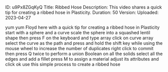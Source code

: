 ID: u9Px8ZGqKyQ
Title: Ribbed Hose
Description: This video shares a quick tip for creating a ribbed hose in Plasticity.
Duration: 50
Version: 
Uploaded: 2023-04-27

yum yum Floyd here with a quick tip for
creating a ribbed hose in Plasticity
start with a sphere and a curve scale
the sphere into a squashed lentil shape
then press F on the keyboard and type
array click on curve array
select the curve as the path
and press and hold the shift key while
using the mouse wheel to increase the
number of duplicates right click to
commit then press Q twice to perform a
union Boolean on all the solids
select all the edges and add a fillet
press M to assign a material adjust its
attributes and click ok
use this simple process to create a
ribbed hose